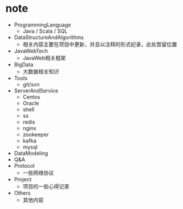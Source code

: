 # note
- ProgrammingLanguage
  - Java / Scala / SQL
- DataStructureAndAlgorithms
  - 相关内容主要在项目中更新，并且以注释的形式纪录，此处暂留位置
- JavaWebTech
  - JavaWeb相关框架
- BigData
  - 大数据相关知识
- Tools
  - git/svn
- ServerAndService
  - Centos
  - Oracle
  - shell
  - ss
  - redis
  - nginx
  - zookeeper
  - kafka
  - mysql
- DataModeling
- Q&A
- Protocol
  - 一些网络协议
- Project
  - 项目的一些心得记录
- Others
  - 其他内容